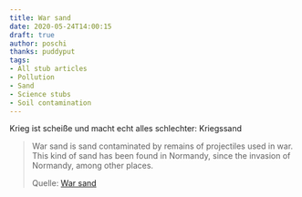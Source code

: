 ```yaml
---
title: War sand
date: 2020-05-24T14:00:15
draft: true
author: poschi
thanks: puddyput
tags: 
- All stub articles
- Pollution
- Sand
- Science stubs
- Soil contamination
---
```


Krieg ist scheiße und macht echt alles schlechter: Kriegssand

> War sand is sand contaminated by remains of projectiles used in war. This kind
> of sand has been found in Normandy, since the invasion of Normandy, among
> other places.
>
> Quelle: [War sand](https://en.m.wikipedia.org/wiki/War_sand)
